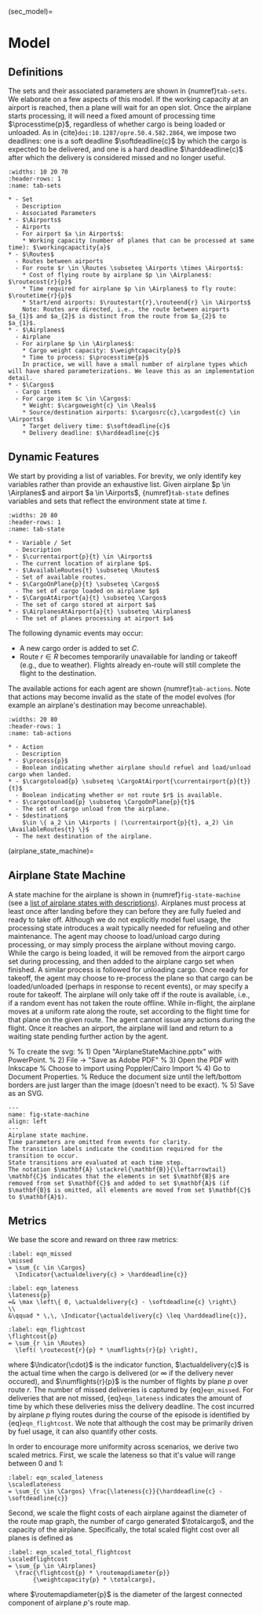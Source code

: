 (sec_model)=
# Model

## Definitions

The sets and their associated parameters are shown in {numref}`tab-sets`.
We elaborate on a few aspects of this model.
If the working capacity at an airport is reached, then a plane will wait for an open slot.
Once the airplane starts processing, it will need a fixed amount of processing time $\processtime{p}$, regardless of whether cargo is being loaded or unloaded.
As in {cite}`doi:10.1287/opre.50.4.582.2864`, we impose two deadlines: one is a soft deadline $\softdeadline{c}$ by which the cargo is expected to be delivered, and one is a hard deadline $\harddeadline{c}$ after which the delivery is considered missed and no longer useful.

```{list-table} Sets and parameters
:widths: 10 20 70
:header-rows: 1
:name: tab-sets

* - Set
  - Description
  - Associated Parameters
* - $\Airports$
  - Airports 
  - For airport $a \in Airports$:
    * Working capacity (number of planes that can be processed at same time): $\workingcapactity{a}$ 
* - $\Routes$
  - Routes between airports 
  - For route $r \in \Routes \subseteq \Airports \times \Airports$:
    * Cost of flying route by airplane $p \in \Airplanes$:  $\routecost{r}{p}$
    * Time required for airplane $p \in \Airplanes$ to fly route: $\routetime{r}{p}$
    * Start/end airports: $\routestart{r},\routeend{r} \in \Airports$
    Note: Routes are directed, i.e., the route between airports $a_{1}$ and $a_{2}$ is distinct from the route from $a_{2}$ to $a_{1}$.
* - $\Airplanes$
  - Airplane
  - For airplane $p \in \Airplanes$:
    * Cargo weight capacity: $\weightcapacity{p}$
    * Time to process: $\processtime{p}$
    In practice, we will have a small number of airplane types which will have shared parameterizations. We leave this as an implementation detail.
* - $\Cargos$
  - Cargo items
  - For cargo item $c \in \Cargos$:
    * Weight: $\cargoweight{c} \in \Reals$
    * Source/destination airports: $\cargosrc{c},\cargodest{c} \in \Airports$ 
    * Target delivery time: $\softdeadline{c}$
    * Delivery deadline: $\harddeadline{c}$
```

## Dynamic Features

We start by providing a list of variables.
For brevity, we only identify key variables rather than provide an exhaustive list.
Given airplane $p \in \Airplanes$ and airport $a \in \Airports$, {numref}`tab-state` defines variables and sets that reflect the environment state at time $t$.

```{list-table} State
:widths: 20 80
:header-rows: 1
:name: tab-state

* - Variable / Set
  - Description
* - $\currentairport{p}{t} \in \Airports$
  - The current location of airplane $p$.
* - $\AvailableRoutes{t} \subseteq \Routes$
  - Set of available routes.
* - $\CargoOnPlane{p}{t} \subseteq \Cargos$
  - The set of cargo loaded on airplane $p$
* - $\CargoAtAirport{a}{t} \subseteq \Cargos$
  - The set of cargo stored at airport $a$
* - $\AirplanesAtAirport{a}{t} \subseteq \Airplanes$
  - The set of planes processing at airport $a$
```

The following dynamic events may occur:
- A new cargo order is added to set $C$.
- Route $r \in R$ becomes temporarily unavailable for landing or takeoff (e.g., due to weather). Flights already en-route will still complete the flight to the destination.

The available actions for each agent are shown {numref}`tab-actions`.
Note that actions may become invalid as the state of the model evolves (for example an airplane's destination may become unreachable).

```{list-table} Actions for airplane $p \in \Airplanes$ at time $t$
:widths: 20 80
:header-rows: 1
:name: tab-actions

* - Action
  - Description
* - $\process{p}$
  - Boolean indicating whether airplane should refuel and load/unload cargo when landed.
* - $\cargotoload{p} \subseteq \CargoAtAirport{\currentairport{p}{t}}{t}$
  - Boolean indicating whether or not route $r$ is available.
* - $\cargotounload{p} \subseteq \CargoOnPlane{p}{t}$
  - The set of cargo unload from the airplane.
* - $destination$
    $\in \{ a_2 \in \Airports | (\currentairport{p}{t}, a_2) \in \AvailableRoutes{t} \}$
  - The next destination of the airplane.
```

(airplane_state_machine)=
## Airplane State Machine

A state machine for the airplane is shown in {numref}`fig-state-machine` (see a [list of airplane states with descriptions](Plane_States)).
Airplanes must process at least once after landing before they can before they are fully fueled and ready to take off.
Although we do not explicitly model fuel usage, the processing state introduces a wait typically needed for refueling and other maintenance.
The agent may choose to load/unload cargo during processing, or may simply process the airplane without moving cargo.
While the cargo is being loaded, it will be removed from the airport cargo set during processing, and then added to the airplane cargo set when finished.
A similar process is followed for unloading cargo. Once ready for takeoff, the agent may choose to re-process the plane so that cargo can be loaded/unloaded (perhaps in response to recent events), or may specify a route for takeoff.
The airplane will only take off if the route is available, i.e., if a random event has not taken the route offline.
While in-flight, the airplane moves at a uniform rate along the route, set according to the flight time for that plane on the given route.
The agent cannot issue any actions during the flight. Once it reaches an airport, the airplane will land and return to a waiting state pending further action by the agent.

% To create the svg:
% 1) Open "AirplaneStateMachine.pptx" with PowerPoint.
% 2) File -> "Save as Adobe PDF"
% 3) Open the PDF with Inkscape
%    Choose to import using Poppler/Cairo Import
% 4) Go to Document Properties.
%    Reduce the document size until the left/bottom borders are just larger than the image (doesn't need to be exact).
% 5) Save as an SVG.
```{figure} AirplaneStateMachine.svg
---
name: fig-state-machine
align: left
---
Airplane state machine.
Time parameters are omitted from events for clarity.
The transition labels indicate the condition required for the transition to occur.
State transitions are evaluated at each time step.
The notation $\mathbf{A} \stackrel{\mathbf{B}}{\leftarrowtail} \mathbf{C}$ indicates that the elements in set $\mathbf{B}$ are removed from set $\mathbf{C}$ and added to set $\mathbf{A}$ (if $\mathbf{B}$ is omitted, all elements are moved from set $\mathbf{C}$ to $\mathbf{A}$).
```


## Metrics

We base the score and reward on three raw metrics:
```{math}
:label: eqn_missed
\missed
= \sum_{c \in \Cargos}
  \Indicator{\actualdelivery{c} > \harddeadline{c}}
```
```{math}
:label: eqn_lateness
\lateness{p}
=& \max \left\{ 0, \actualdelivery{c} - \softdeadline{c} \right\}
\\
&\qquad * \,\, \Indicator{\actualdelivery{c} \leq \harddeadline{c}},
```
```{math}
:label: eqn_flightcost
\flightcost{p}
= \sum_{r \in \Routes}
  \left( \routecost{r}{p} * \numflights{r}{p} \right),
```
where $\Indicator{\cdot}$ is the indicator function, $\actualdelivery{c}$ is the actual time when the cargo is delivered (or $\infty$ if the delivery never occured), and $\numflights{r}{p}$ is the number of flights by plane $p$ over route $r$.
The number of missed deliveries is captured by {eq}`eqn_missed`.
For deliveries that are not missed, {eq}`eqn_lateness` indicates the amount of time by which these deliveries miss the delivery deadline.
The cost incurred by airplane $p$ flying routes during the course of the episode is identified by {eq}`eqn_flightcost`.
We note that although the cost may be primarily driven by fuel usage, it can also quantify other costs.

In order to encourage more uniformity across scenarios, we derive two scaled metrics.
First, we scale the lateness so that it's value will range between 0 and 1:
```{math}
:label: eqn_scaled_lateness
\scaledlateness
= \sum_{c \in \Cargos} \frac{\lateness{c}}{\harddeadline{c} - \softdeadline{c}}
```
Second, we scale the flight costs of each airplane against the diameter of the route map graph, the number of cargo generated $\totalcargo$, and the capacity of the airplane.
Specifically, the total scaled flight cost over all planes is defined as
```{math}
:label: eqn_scaled_total_flightcost
\scaledflightcost
= \sum_{p \in \Airplanes}
  \frac{\flightcost{p} * \routemapdiameter{p}}
       {\weightcapacity{p} * \totalcargo},
```
where $\routemapdiameter{p}$ is the diameter of the largest connected component of airplane $p$'s route map.